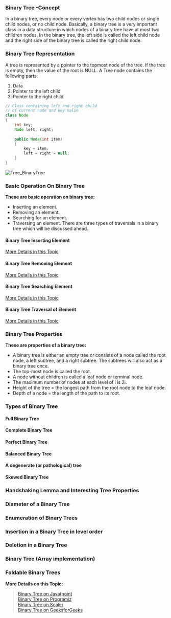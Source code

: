 ### Binary Tree -Concept

In a binary tree, every node or every vertex has two child nodes or single child nodes, or no child node. Basically, a binary tree is a very important class in a data structure in which nodes of a binary tree have at most two children nodes. In the binary tree, the left side is called the left child node and the right side of the binary tree is called the right child node.    

### Binary Tree Representation

A tree is represented by a pointer to the topmost node of the tree. If the tree is empty, then the value of the root is NULL. 
A Tree node contains the following parts:
1. Data 
2. Pointer to the left child 
3. Pointer to the right child

```java
// Class containing left and right child
// of current node and key value
class Node
{
    int key;
    Node left, right;
 
    public Node(int item)
    {
        key = item;
        left = right = null;
    }
}
```

![Tree_BinaryTree](https://github.com/thisiskushal31/Datastructures-and-Algorithms/blob/main/DataStructures/assets/Tree_BinaryTree.png?raw=true)      

### Basic Operation On Binary Tree

**These are basic operation on binary tree:**   
- Inserting an element.
- Removing an element.
- Searching for an element.
- Traversing an element. There are three types of traversals in a binary tree which will be discussed ahead.

#### Binary Tree Inserting Element


[More Details in this Topic](https://www.geeksforgeeks.org/insertion-in-a-binary-tree-in-level-order/)
#### Binary Tree Removing Element

[More Details in this Topic](https://www.geeksforgeeks.org/deletion-binary-tree/)
#### Binary Tree Searching Element

[More Details in this Topic](https://www.geeksforgeeks.org/search-a-node-in-binary-tree/)
#### Binary Tree Traversal of Element

[More Details in this Topic](https://www.geeksforgeeks.org/tree-traversals-inorder-preorder-and-postorder/)
### Binary Tree Properties

**These are properties of a binary tree:**

- A binary tree is either an empty tree or consists of a node called the root node, a left subtree, and a right subtree. The subtrees will also act as a binary tree once.
- The top-most node is called the root.
- A node without children is called a leaf node or terminal node.
- The maximum number of nodes at each level of i is 2i.
- Height of the tree = the longest path from the root node to the leaf node.
- Depth of a node = the length of the path to its root.

### Types of Binary Tree

#### Full Binary Tree

#### Complete Binary Tree

#### Perfect Binary Tree

#### Balanced Binary Tree

#### A degenerate (or pathological) tree

#### Skewed Binary Tree

### Handshaking Lemma and Interesting Tree Properties

### Diameter of a Binary Tree

### Enumeration of Binary Trees

### Insertion in a Binary Tree in level order

### Deletion in a Binary Tree

### Binary Tree (Array implementation)

### Foldable Binary Trees

**More Details on this Topic:**
> [Binary Tree on Javatpoint](https://www.javatpoint.com/binary-tree)    
> [Binary Tree on Programiz](https://www.programiz.com/dsa/binary-tree)    
> [Binary Tree on Scaler](https://www.scaler.com/topics/data-structures/binary-tree-in-data-structure/)   
> [Binary Tree on GeeksforGeeks](https://www.geeksforgeeks.org/binary-tree-set-1-introduction/)    
